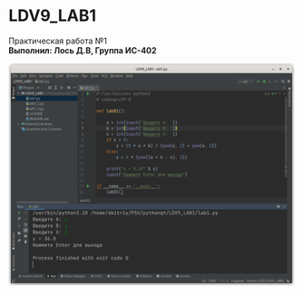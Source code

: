 # LDV9_LAB1

Практическая работа №1 <br />
**Выполнил: Лось Д.В, Группа ИС-402**

![Screenshot](screenshot1.png)
